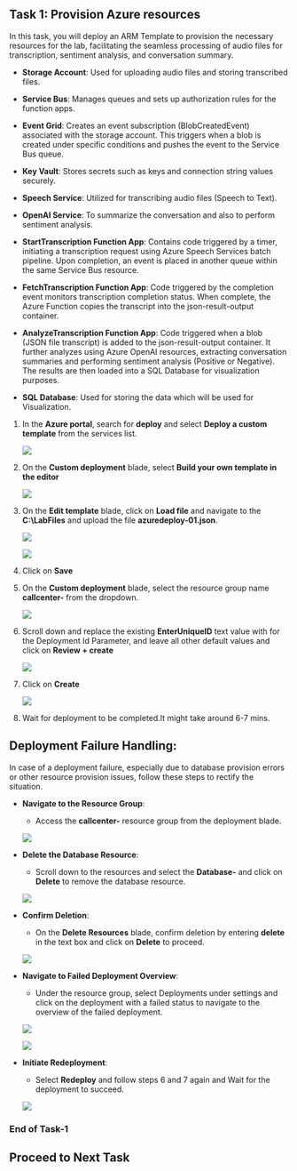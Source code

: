 ## Task 1: Provision Azure resources

In this task, you will deploy an ARM Template to provision the necessary resources for the lab, facilitating the seamless processing of audio files for transcription, sentiment analysis, and conversation summary.

   * **Storage Account**: Used for uploading audio files and storing transcribed files.

   * **Service Bus**: Manages queues and sets up authorization rules for the function apps.

   * **Event Grid**: Creates an event subscription (BlobCreatedEvent) associated with the storage account. This triggers when a blob is created under specific conditions and pushes the event to the Service Bus queue.

   * **Key Vault**: Stores secrets such as keys and connection string values securely.

   * **Speech Service**: Utilized for transcribing audio files (Speech to Text).

   * **OpenAI Service**: To summarize the conversation and also to perform sentiment analysis.

   * **StartTranscription Function App**: Contains code triggered by a timer, initiating a transcription request using Azure Speech Services batch pipeline. Upon completion, an event is placed in another queue within the same Service Bus resource.

   * **FetchTranscription Function App**: Code triggered by the completion event monitors transcription completion status. When complete, the Azure Function copies the transcript into the json-result-output container.

   * **AnalyzeTranscription Function App**: Code triggered when a blob (JSON file transcript) is added to the json-result-output container. It further analyzes using Azure OpenAI resources, extracting conversation summaries and performing sentiment analysis (Positive or Negative). The results are then loaded into a SQL Database for visualization purposes.
     
   * **SQL Database**: Used for storing the data which will be used for Visualization. 

1. In the **Azure portal**, search for **deploy** and select **Deploy a custom template** from the services list.

   ![](images/s1.png)

1. On the **Custom deployment** blade, select **Build your own template in the editor** 

   ![](images/s2.png)

1. On the **Edit template** blade, click on **Load file** and navigate to the **C:\LabFiles** and upload the file **azuredeploy-01.json**.

   ![](images/s3.png)

   ![](images/s4.png)

1. Click on **Save**

1. On the **Custom deployment** blade, select the resource group name **callcenter-<inject key="Deployment-id" enableCopy="false"></inject>** from the dropdown.

    ![](images/s5.png)

1. Scroll down and replace the existing **EnterUniqueID** text value with **<inject key="Deployment-id" enableCopy="false"></inject>** for the Deployment Id Parameter, and leave all other default values and click on **Review + create**

    ![](images/s6.png)

1. Click on **Create**

   ![](images/s7.png)
   
1. Wait for deployment to be completed.It might take around 6-7 mins.

## Deployment Failure Handling:

In case of a deployment failure, especially due to database provision errors or other resource provision issues, follow these steps to rectify the situation.

* **Navigate to the Resource Group**:

   * Access the **callcenter-<inject key="Deployment-id" enableCopy="false"></inject>** resource group from the deployment blade.

   ![](images/s43.png)


* **Delete the Database Resource**:

   * Scroll down to the resources and select the **Database-<inject key="Deployment-id" enableCopy="false"></inject>** and click on **Delete** to remove the database resource.

   ![](images/s44.png)

* **Confirm Deletion**:

   * On the **Delete Resources** blade, confirm deletion by entering **delete** in the text box and click on **Delete** to proceed.

   ![](images/s45.png)
  
* **Navigate to Failed Deployment Overview**:

   * Under the resource group, select Deployments under settings and click on the deployment with a failed status to navigate to the overview of the failed deployment.
  
   ![](images/s46.png)
  
   ![](images/s47.png)

* **Initiate Redeployment**:

   * Select **Redeploy** and follow steps 6 and 7 again and Wait for the deployment to succeed.
     
   ![](images/s49.png)

### End of Task-1

## Proceed to Next Task

